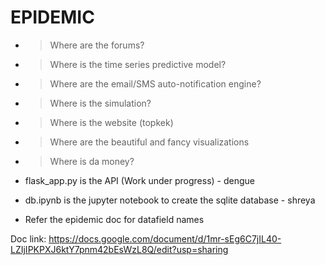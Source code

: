 # EPIDEMIC
- > Where are the forums? 
- > Where is the time series predictive model?
- > Where are the email/SMS auto-notification engine?
- > Where is the simulation?
- > Where is the website (topkek)
- > Where are the beautiful and fancy visualizations
- > Where is da money?




- flask_app.py is the API (Work under progress) - dengue
- db.ipynb is the jupyter notebook to create the sqlite database - shreya 
- Refer the epidemic doc for datafield names

Doc link: https://docs.google.com/document/d/1mr-sEg6C7jIL40-LZIjIPKPXJ6ktY7pnm42bEsWzL8Q/edit?usp=sharing


